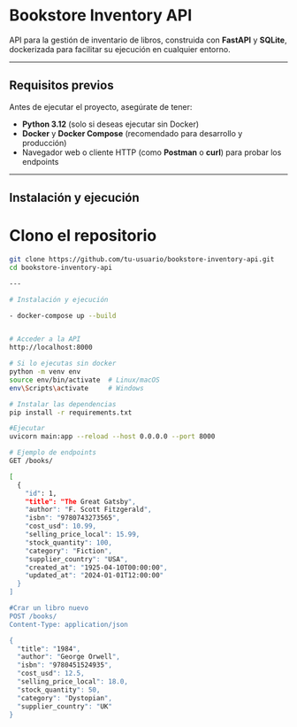 # Bookstore Inventory API

API para la gestión de inventario de libros, construida con **FastAPI** y **SQLite**, dockerizada para facilitar su ejecución en cualquier entorno.

---

## Requisitos previos

Antes de ejecutar el proyecto, asegúrate de tener:

- **Python 3.12** (solo si deseas ejecutar sin Docker)
- **Docker** y **Docker Compose** (recomendado para desarrollo y producción)
- Navegador web o cliente HTTP (como **Postman** o **curl**) para probar los endpoints

---

## Instalación y ejecución

# Clono el repositorio

```bash
git clone https://github.com/tu-usuario/bookstore-inventory-api.git
cd bookstore-inventory-api

---

# Instalación y ejecución

- docker-compose up --build


# Acceder a la API
http://localhost:8000

# Si lo ejecutas sin docker
python -m venv env
source env/bin/activate  # Linux/macOS
env\Scripts\activate     # Windows

# Instalar las dependencias
pip install -r requirements.txt

#Ejecutar
uvicorn main:app --reload --host 0.0.0.0 --port 8000

# Ejemplo de endpoints
GET /books/

[
  {
    "id": 1,
    "title": "The Great Gatsby",
    "author": "F. Scott Fitzgerald",
    "isbn": "9780743273565",
    "cost_usd": 10.99,
    "selling_price_local": 15.99,
    "stock_quantity": 100,
    "category": "Fiction",
    "supplier_country": "USA",
    "created_at": "1925-04-10T00:00:00",
    "updated_at": "2024-01-01T12:00:00"
  }
]

#Crar un libro nuevo
POST /books/
Content-Type: application/json

{
  "title": "1984",
  "author": "George Orwell",
  "isbn": "9780451524935",
  "cost_usd": 12.5,
  "selling_price_local": 18.0,
  "stock_quantity": 50,
  "category": "Dystopian",
  "supplier_country": "UK"
}



